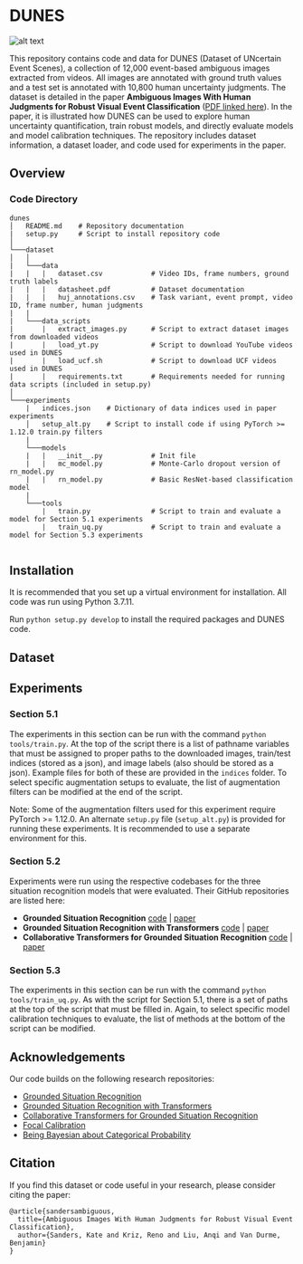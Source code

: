 # DUNES
![alt text](https://www.cs.jhu.edu/~ksanders/dai_title_im.png)

This repository contains code and data for DUNES (Dataset of UNcertain Event Scenes), a collection of 12,000 event-based ambiguous images extracted from videos. All images are annotated with ground truth values and a test set is annotated with 10,800 human uncertainty judgments. The dataset is detailed in the paper **Ambiguous Images With Human Judgments for Robust Visual Event Classification** ([PDF linked here](https://openreview.net/forum?id=6Hl7XoPNAVX)). In the paper, it is illustrated how DUNES can be used to explore human uncertainty quantification, train robust models, and directly evaluate models and model calibration techniques. The repository includes dataset information, a dataset loader, and code used for experiments in the paper.

## Overview
### Code Directory
```
dunes
│   README.md    # Repository documentation
|   setup.py     # Script to install repository code
│   
└───dataset
│   │   
|   └───data
|   |   |   dataset.csv            # Video IDs, frame numbers, ground truth labels
|   |   |   datasheet.pdf          # Dataset documentation
|   |   |   huj_annotations.csv    # Task variant, event prompt, video ID, frame number, human judgments
|   |
|   └───data_scripts
|       |   extract_images.py      # Script to extract dataset images from downloaded videos
|       |   load_yt.py             # Script to download YouTube videos used in DUNES
|       |   load_ucf.sh            # Script to download UCF videos used in DUNES
|       |   requirements.txt       # Requirements needed for running data scripts (included in setup.py)
│
└───experiments
    |   indices.json    # Dictionary of data indices used in paper experiments
    │   setup_alt.py    # Script to install code if using PyTorch >= 1.12.0 train.py filters
    |
    └───models
    |   |   __init__.py            # Init file
    |   |   mc_model.py            # Monte-Carlo dropout version of rn_model.py
    |   |   rn_model.py            # Basic ResNet-based classification model
    |
    └───tools
        |   train.py               # Script to train and evaluate a model for Section 5.1 experiments
        |   train_uq.py            # Script to train and evaluate a model for Section 5.3 experiments
    
```

## Installation

It is recommended that you set up a virtual environment for installation. All code was run using Python 3.7.11. 

Run `python setup.py develop` to install the required packages and DUNES code.

## Dataset


## Experiments
### Section 5.1
The experiments in this section can be run with the command `python tools/train.py`. At the top of the script there is a list of pathname variables that must be assigned to proper paths to the downloaded images, train/test indices (stored as a json), and image labels (also should be stored as a json). Example files for both of these are provided in the `indices` folder. To select specific augmentation setups to evaluate, the list of augmentation filters can be modified at the end of the script.

Note: Some of the augmentation filters used for this experiment require PyTorch >= 1.12.0. An alternate `setup.py` file (`setup_alt.py`) is provided for running these experiments. It is recommended to use a separate environment for this.

### Section 5.2
Experiments were run using the respective codebases for the three situation recognition models that were evaluated. Their GitHub repositories are listed here:

- **Grounded Situation Recognition**  [code](https://github.com/allenai/swig) | [paper](https://arxiv.org/abs/2003.12058)
- **Grounded Situation Recognition with Transformers**  [code](https://github.com/jhcho99/gsrtr) | [paper](https://arxiv.org/abs/2111.10135)
- **Collaborative Transformers for Grounded Situation Recognition**  [code](https://github.com/jhcho99/CoFormer) | [paper](https://arxiv.org/abs/2203.16518)

### Section 5.3
The experiments in this section can be run with the command `python tools/train_uq.py`. As with the script for Section 5.1, there is a set of paths at the top of the script that must be filled in. Again, to select specific model calibration techniques to evaluate, the list of methods at the bottom of the script can be modified.

## Acknowledgements
Our code builds on the following research repositories:
- [Grounded Situation Recognition](https://github.com/allenai/swig)
- [Grounded Situation Recognition with Transformers](https://github.com/jhcho99/gsrtr)
- [Collaborative Transformers for Grounded Situation Recognition](https://github.com/jhcho99/CoFormer)
- [Focal Calibration](https://github.com/torrvision/focal_calibration)
- [Being Bayesian about Categorical Probability](https://github.com/tjoo512/belief-matching-framework)

## Citation
If you find this dataset or code useful in your research, please consider citing the paper:
```
@article{sandersambiguous,
  title={Ambiguous Images With Human Judgments for Robust Visual Event Classification},
  author={Sanders, Kate and Kriz, Reno and Liu, Anqi and Van Durme, Benjamin}
}
```
